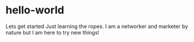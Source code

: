 # hello-world
Lets get started
Just learning the ropes. I am a networker and marketer by nature but I am here to try new things! 
